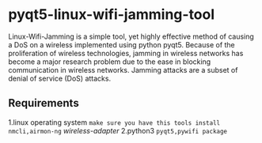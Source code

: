 # pyqt5-linux-wifi-jamming-tool
Linux-Wifi-Jamming is a simple tool, yet highly effective method of causing a DoS on a wireless implemented using python pyqt5.
Because of the proliferation of wireless technologies, jamming in wireless networks has become a major research problem due to the ease in blocking communication
in wireless networks. Jamming attacks are a subset of denial of service (DoS) attacks.

**Requirements**
---
1.linux operating system
`make sure you have this tools install nmcli,airmon-ng`
_wireless-adapter_
2.python3
`pyqt5,pywifi package`
